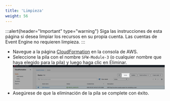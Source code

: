 ```yaml
---
title: 'Limpieza'
weight: 56
---
```


:::alert{header="Important" type="warning"}
Siga las instrucciones de esta página si desea limpiar los recursos en su propia cuenta. Las cuentas de Event Engine no requieren limpieza.
:::

- Navegue a la página [CloudFormation](https://console.aws.amazon.com/cloudformation/home) en la consola de AWS.
- Seleccione la pila con el nombre `SFW-Module-3` (o cualquier nombre que haya elegido para la pila) y luego haga clic en Eliminar.
  ![CloudFormation delete](/static/img/setup/setup-cloudformation-delete.png)
- Asegúrese de que la eliminación de la pila se complete con éxito.

